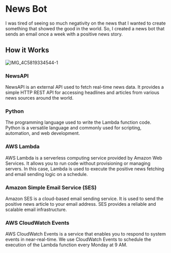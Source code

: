 # News Bot

I was tired of seeing so much negativity on the news that I wanted to create something that showed the good in the world. So, I created a news bot that sends an email once a week with a positive news story. 

## How it Works
![IMG_4C5819334544-1](https://github.com/gsimotas/news-bot/assets/121892730/8312a185-16a0-440b-991c-e7ade16ed445)


### NewsAPI

NewsAPI is an external API used to fetch real-time news data. It provides a simple HTTP REST API for accessing headlines and articles from various news sources around the world.

### Python

The programming language used to write the Lambda function code. Python is a versatile language and commonly used for scripting, automation, and web development.

### AWS Lambda

AWS Lambda is a serverless computing service provided by Amazon Web Services. It allows you to run code without provisioning or managing servers. In this case, Lambda is used to execute the positive news fetching and email sending logic on a schedule.

### Amazon Simple Email Service (SES)

Amazon SES is a cloud-based email sending service. It is used to send the positive news article to your email address. SES provides a reliable and scalable email infrastructure.

### AWS CloudWatch Events

AWS CloudWatch Events is a service that enables you to respond to system events in near-real-time. We use CloudWatch Events to schedule the execution of the Lambda function every Monday at 9 AM.
